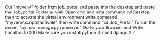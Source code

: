 Cut "myvenv" folder from job_portal and paste into the desktop and paste the Job_portal Folder as well
Open cmd and wite command cd Desktop
then to activate the virtual environment write command "myvenv\scripts\activate"
then write command "cd Job_Portal"
To run the server "python manage.py runserver"
Go to your Browser and Write Localhost:8000
Make sure you install python 3.7 and django 2.2 
